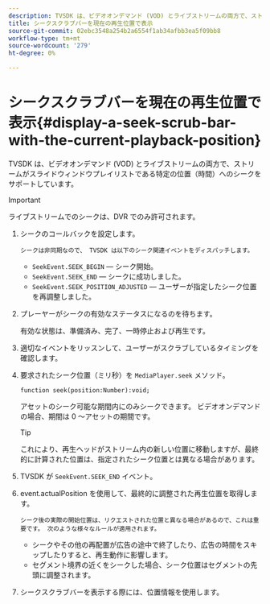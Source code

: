 ```yaml
---
description: TVSDK は、ビデオオンデマンド (VOD) とライブストリームの両方で、ストリームがスライドウィンドウプレイリストである特定の位置（時間）へのシークをサポートしています。
title: シークスクラブバーを現在の再生位置で表示
source-git-commit: 02ebc3548a254b2a6554f1ab34afbb3ea5f09bb8
workflow-type: tm+mt
source-wordcount: '279'
ht-degree: 0%

---
```


# シークスクラブバーを現在の再生位置で表示{#display-a-seek-scrub-bar-with-the-current-playback-position}

TVSDK は、ビデオオンデマンド (VOD) とライブストリームの両方で、ストリームがスライドウィンドウプレイリストである特定の位置（時間）へのシークをサポートしています。

>[!IMPORTANT]
>
>ライブストリームでのシークは、DVR でのみ許可されます。

1. シークのコールバックを設定します。

       シークは非同期なので、 TVSDK は以下のシーク関連イベントをディスパッチします。
   
   * `SeekEvent.SEEK_BEGIN`  — シーク開始。
   * `SeekEvent.SEEK_END`  — シークに成功しました。
   * `SeekEvent.SEEK_POSITION_ADJUSTED`  — ユーザーが指定したシーク位置を再調整しました。

1. プレーヤーがシークの有効なステータスになるのを待ちます。

   有効な状態は、準備済み、完了、一時停止および再生です。

1. 適切なイベントをリッスンして、ユーザーがスクラブしているタイミングを確認します。
1. 要求されたシーク位置（ミリ秒）を `MediaPlayer.seek` メソッド。

   ```
   function seek(position:Number):void;
   ```

   アセットのシーク可能な期間内にのみシークできます。 ビデオオンデマンドの場合、期間は 0 ～アセットの期間です。

   >[!TIP]
   >
   >これにより、再生ヘッドがストリーム内の新しい位置に移動しますが、最終的に計算された位置は、指定されたシーク位置とは異なる場合があります。

1. TVSDK が `SeekEvent.SEEK_END` イベント。
1. event.actualPosition を使用して、最終的に調整された再生位置を取得します。

       シーク後の実際の開始位置は、リクエストされた位置と異なる場合があるので、これは重要です。 次のような様々なルールが適用されます。
   
   * シークやその他の再配置が広告の途中で終了したり、広告の時間をスキップしたりすると、再生動作に影響します。
   * セグメント境界の近くをシークした場合、シーク位置はセグメントの先頭に調整されます。

1. シークスクラブバーを表示する際には、位置情報を使用します。
